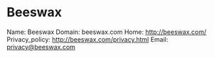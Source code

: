 
# Beeswax

Name: Beeswax
Domain: beeswax.com
Home: http://beeswax.com/
Privacy_policy: http://beeswax.com/privacy.html
Email: privacy@beeswax.com
